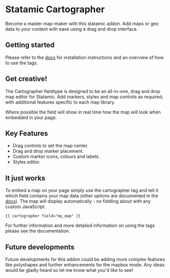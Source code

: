 # Statamic Cartographer

Become a master map-maker with this statamic addon. Add maps or geo data to your content with ease using a drag and drop interface.

## Getting started

Please refer to the [docs](https://statamic.com/marketplace/addons/cartographer/docs) for installation instructions and an overview of how to use the tags.

## Get creative!

The Cartographer fieldtype is designed to be an all-in-one, drag and drop map editor for Statamic. Add markers, styles and map controls as required; with additional features specific to each map library.

Where possible the field will show in real time how the map will look when embedded in your page.

## Key Features

- Drag controls to set the map center.
- Drag and drop marker placement.
- Custom marker icons, colours and labels.
- Styles editor.

## It just works

To embed a map on your page simply use the cartographer tag and tell it which field contains your map data (other options are documented in the [docs](https://statamic.com/marketplace/addons/cartographer/docs)). The map will display automatically - no fiddling about with any custom JavaScript.

```
{{ cartographer field="my_map" }}
```

For further information and more detailed information on using the tags please see the documentation.

## Future developments

Future developments for this addon could be adding more complex features like polyshapes and further enhancements for the mapbox mode. Any ideas would be gladly heard so let me know what you'd like to see!
